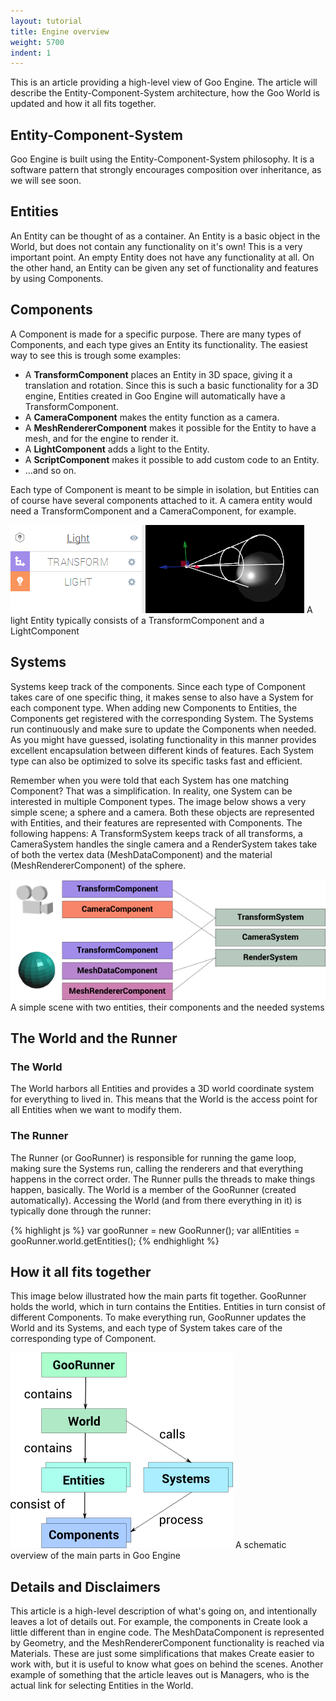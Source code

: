 ```yaml
---
layout: tutorial
title: Engine overview
weight: 5700
indent: 1
---
```

This is an article providing a high-level view of Goo Engine. The article will describe the Entity-Component-System architecture, how the Goo World is updated and how it all fits together.
<h2>Entity-Component-System</h2>
Goo Engine is built using the Entity-Component-System philosophy. It is a software pattern that strongly encourages composition over inheritance, as we will see soon.
<h2>Entities</h2>
An Entity can be thought of as a container. An Entity is a basic object in the World, but does not contain any functionality on it's own! This is a very important point. An empty Entity does not have any functionality at all. On the other hand, an Entity can be given any set of functionality and features by using Components.
<h2>Components</h2>
A Component is made for a specific purpose. There are many types of Components, and each type gives an Entity its functionality. The easiest way to see this is trough some examples:
<ul>
	<li>A <strong>TransformComponent</strong> places an Entity in 3D space, giving it a translation and rotation. Since this is such a basic functionality for a 3D engine, Entities created in Goo Engine will automatically have a TransformComponent.</li>
	<li>A <strong>CameraComponent</strong> makes the entity function as a camera.</li>
	<li>A <strong>MeshRendererComponent</strong> makes it possible for the Entity to have a mesh, and for the engine to render it.</li>
	<li>A <strong>LightComponent</strong> adds a light to the Entity.</li>
	<li>A <strong>ScriptComponent</strong> makes it possible to add custom code to an Entity.</li>
	<li>...and so on.</li>
</ul>
Each type of Component is meant to be simple in isolation, but Entities can of course have several components attached to it. A camera entity would need a TransformComponent and a CameraComponent, for example.

<img class="wp-image-423 size-full" src="light1.png" alt="light" /> A light Entity typically consists of a TransformComponent and a LightComponent  <em> </em>
<h2>Systems</h2>
Systems keep track of the components. Since each type of Component takes care of one specific thing, it makes sense to also have a System for each component type. When adding new Components to Entities, the Components get registered with the corresponding System. The Systems run continuously and make sure to update the Components when needed. As you might have guessed, isolating functionality in this manner provides excellent encapsulation between different kinds of features. Each System type can also be optimized to solve its specific tasks fast and efficient.

Remember when you were told that each System has one matching Component? That was a simplification. In reality, one System can be interested in multiple Component types. The image below shows a very simple scene; a sphere and a camera. Both these objects are represented with Entities, and their features are represented with Components. The following happens: A TransformSystem keeps track of all transforms, a CameraSystem handles the single camera and a RenderSystem takes take of both the vertex data (MeshDataComponent) and the material (MeshRendererComponent) of the sphere.

<img class="wp-image-422 size-full" src="graph21.png" alt="graph2" /> A simple scene with two entities, their components and the needed systems
<h2 style="text-align: left">The World and the Runner</h2>
<h3>The World</h3>
The World harbors all Entities and provides a 3D world coordinate system for everything to lived in. This means that the World is the access point for all Entities when we want to modify them.
<h3>The Runner</h3>
The Runner (or GooRunner) is responsible for running the game loop, making sure the Systems run, calling the renderers and that everything happens in the correct order. The Runner pulls the threads to make things happen, basically. The World is a member of the GooRunner (created automatically). Accessing the World (and from there everything in it) is typically done through the runner:

{% highlight js %}
var gooRunner = new GooRunner();
var allEntities = gooRunner.world.getEntities();
{% endhighlight %}

<h2>How it all fits together</h2>
This image below illustrated how the main parts fit together. GooRunner holds the world, which in turn contains the Entities. Entities in turn consist of different Components. To make everything run, GooRunner updates the World and its Systems, and each type of System takes care of the corresponding type of Component.

<img class="wp-image-421 size-full" src="graph11.png" alt="graph1" /> A schematic overview of the main parts in Goo Engine
<h2>Details and Disclaimers</h2>
This article is a high-level description of what's going on, and intentionally leaves a lot of details out. For example, the components in Create look a little different than in engine code. The MeshDataComponent is represented by Geometry, and the MeshRendererComponent functionality is reached via Materials. These are just some simplifications that makes Create easier to work with, but it is useful to know what goes on behind the scenes. Another example of something that the article leaves out is Managers, who is the actual link for selecting Entities in the World.